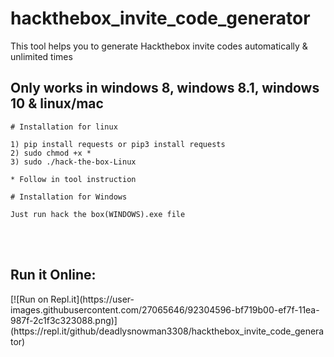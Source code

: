 # hackthebox_invite_code_generator
This tool helps you to generate Hackthebox invite codes automatically & unlimited times

## Only works in windows 8, windows 8.1, windows 10 & linux/mac

```
# Installation for linux

1) pip install requests or pip3 install requests
2) sudo chmod +x *
3) sudo ./hack-the-box-Linux

* Follow in tool instruction
```

```
# Installation for Windows

Just run hack the box(WINDOWS).exe file
```
<br>
<br>
<h2>Run it Online:</h2>
[![Run on Repl.it](https://user-images.githubusercontent.com/27065646/92304596-bf719b00-ef7f-11ea-987f-2c1f3c323088.png)](https://repl.it/github/deadlysnowman3308/hackthebox_invite_code_generator)
